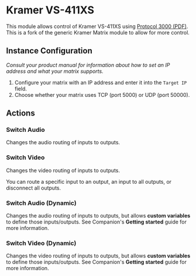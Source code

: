 # Kramer VS-411XS

This module allows control of Kramer VS-411XS using [Protocol 3000 (PDF)](https://k.kramerav.com/downloads/protocols/protocol_3000_3.0_master_user.pdf).
This is a fork of the generic Kramer Matrix module to allow for more control.


## Instance Configuration
_Consult your product manual for information about how to set an IP address and what your matrix supports._

1. Configure your matrix with an IP address and enter it into the `Target IP` field.
3. Choose whether your matrix uses TCP (port 5000) or UDP (port 50000).

## Actions
### Switch Audio
Changes the audio routing of inputs to outputs.


### Switch Video
Changes the video routing of inputs to outputs.

You can route a specific input to an output, an input to all outputs, or disconnect all outputs.


### Switch Audio (Dynamic)
Changes the audio routing of inputs to outputs, but allows **custom variables** to define those inputs/outputs. See Companion's **Getting started** guide for more information.


### Switch Video (Dynamic)
Changes the video routing of inputs to outputs, but allows **custom variables** to define those inputs/outputs. See Companion's **Getting started** guide for more information.
